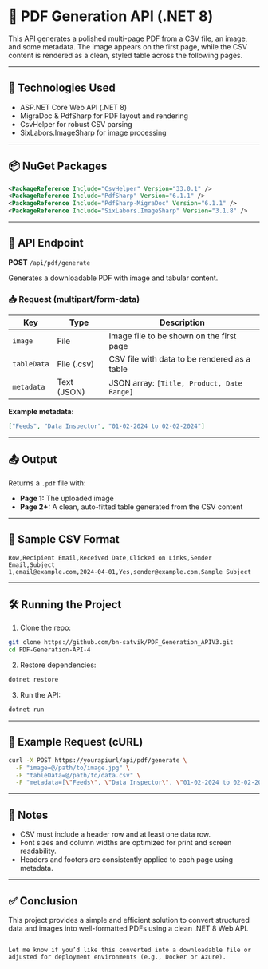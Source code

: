 
# 📄 PDF Generation API (.NET 8)

This API generates a polished multi-page PDF from a CSV file, an image, and some metadata. The image appears on the first page, while the CSV content is rendered as a clean, styled table across the following pages.

---

## 🔧 Technologies Used

- ASP.NET Core Web API (.NET 8)
- MigraDoc & PdfSharp for PDF layout and rendering
- CsvHelper for robust CSV parsing
- SixLabors.ImageSharp for image processing

---

## 📦 NuGet Packages

```xml
<PackageReference Include="CsvHelper" Version="33.0.1" />
<PackageReference Include="PdfSharp" Version="6.1.1" />
<PackageReference Include="PdfSharp-MigraDoc" Version="6.1.1" />
<PackageReference Include="SixLabors.ImageSharp" Version="3.1.8" />
````

---

## 🚀 API Endpoint

**POST** `/api/pdf/generate`

Generates a downloadable PDF with image and tabular content.

### 📥 Request (multipart/form-data)

| Key         | Type        | Description                                  |
| ----------- | ----------- | -------------------------------------------- |
| `image`     | File        | Image file to be shown on the first page     |
| `tableData` | File (.csv) | CSV file with data to be rendered as a table |
| `metadata`  | Text (JSON) | JSON array: `[Title, Product, Date Range]`   |

**Example metadata:**

```json
["Feeds", "Data Inspector", "01-02-2024 to 02-02-2024"]
```

---

## 📤 Output

Returns a `.pdf` file with:

* **Page 1:** The uploaded image
* **Page 2+:** A clean, auto-fitted table generated from the CSV content

---

## 📂 Sample CSV Format

```csv
Row,Recipient Email,Received Date,Clicked on Links,Sender Email,Subject
1,email@example.com,2024-04-01,Yes,sender@example.com,Sample Subject
```

---

## 🛠 Running the Project

1. Clone the repo:

```bash
git clone https://github.com/bn-satvik/PDF_Generation_APIV3.git
cd PDF-Generation-API-4
```

2. Restore dependencies:

```bash
dotnet restore
```

3. Run the API:

```bash
dotnet run
```

---

## 📌 Example Request (cURL)

```bash
curl -X POST https://yourapiurl/api/pdf/generate \
  -F "image=@/path/to/image.jpg" \
  -F "tableData=@/path/to/data.csv" \
  -F "metadata=[\"Feeds\", \"Data Inspector\", \"01-02-2024 to 02-02-2024\"]"
```

---

## 📝 Notes

* CSV must include a header row and at least one data row.
* Font sizes and column widths are optimized for print and screen readability.
* Headers and footers are consistently applied to each page using metadata.

---

## ✅ Conclusion

This project provides a simple and efficient solution to convert structured data and images into well-formatted PDFs using a clean .NET 8 Web API.

```

Let me know if you’d like this converted into a downloadable file or adjusted for deployment environments (e.g., Docker or Azure).
```
